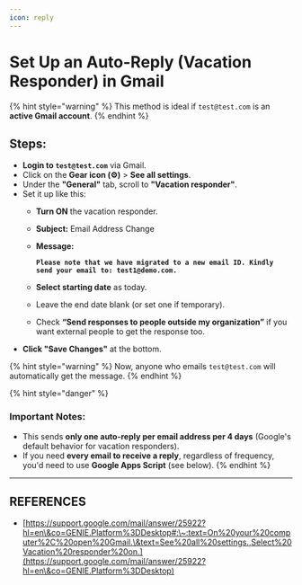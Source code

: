 ```yaml
---
icon: reply
---
```


# Set Up an Auto-Reply (Vacation Responder) in Gmail

{% hint style="warning" %}
This method is ideal if `test@test.com` is an **active Gmail account**.
{% endhint %}

## Steps:

* **Login to `test@test.com`** via Gmail.
* Click on the **Gear icon (⚙️)** > **See all settings**.
* Under the **"General"** tab, scroll to **"Vacation responder"**.
* Set it up like this:
  * **Turn ON** the vacation responder.
  * **Subject:** Email Address Change
  *   **Message:**

      <pre><code><strong>Please note that we have migrated to a new email ID. Kindly send your email to: test1@demo.com.
      </strong></code></pre>
  * **Select starting date** as today.
  * Leave the end date blank (or set one if temporary).
  * Check **“Send responses to people outside my organization”** if you want external people to get the response too.
* **Click "Save Changes"** at the bottom.

{% hint style="warning" %}
Now, anyone who emails `test@test.com` will automatically get the message.
{% endhint %}

{% hint style="danger" %}
### Important Notes:

* This sends **only one auto-reply per email address per 4 days** (Google's default behavior for vacation responders).
* If you need **every email to receive a reply**, regardless of frequency, you'd need to use **Google Apps Script** (see below).
{% endhint %}



***

## REFERENCES

* [https://support.google.com/mail/answer/25922?hl=en\&co=GENIE.Platform%3DDesktop#:\~:text=On%20your%20computer%2C%20open%20Gmail.\&text=See%20all%20settings.,Select%20Vacation%20responder%20on.](https://support.google.com/mail/answer/25922?hl=en\&co=GENIE.Platform%3DDesktop)
